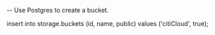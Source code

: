 -- Use Postgres to create a bucket.

insert into storage.buckets
  (id, name, public)
values
  ('citiCloud', true);
